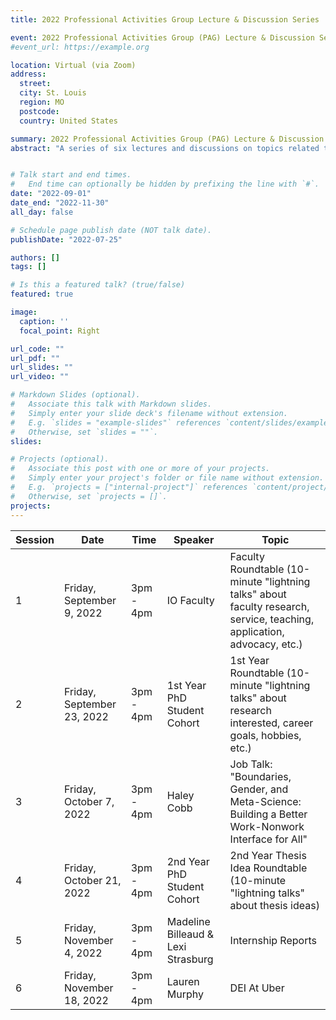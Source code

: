 ```yaml
---
title: 2022 Professional Activities Group Lecture & Discussion Series

event: 2022 Professional Activities Group (PAG) Lecture & Discussion Series
#event_url: https://example.org

location: Virtual (via Zoom)
address:
  street: 
  city: St. Louis
  region: MO
  postcode: 
  country: United States

summary: 2022 Professional Activities Group (PAG) Lecture & Discussion Series
abstract: "A series of six lectures and discussions on topics related to science, practice, and advocacy in IO psychology."


# Talk start and end times.
#   End time can optionally be hidden by prefixing the line with `#`.
date: "2022-09-01"
date_end: "2022-11-30"
all_day: false

# Schedule page publish date (NOT talk date).
publishDate: "2022-07-25"

authors: []
tags: []

# Is this a featured talk? (true/false)
featured: true

image:
  caption: ''
  focal_point: Right

url_code: ""
url_pdf: ""
url_slides: ""
url_video: ""

# Markdown Slides (optional).
#   Associate this talk with Markdown slides.
#   Simply enter your slide deck's filename without extension.
#   E.g. `slides = "example-slides"` references `content/slides/example-slides.md`.
#   Otherwise, set `slides = ""`.
slides:

# Projects (optional).
#   Associate this post with one or more of your projects.
#   Simply enter your project's folder or file name without extension.
#   E.g. `projects = ["internal-project"]` references `content/project/deep-learning/index.md`.
#   Otherwise, set `projects = []`.
projects:
---
```



| Session | Date                       | Time      | Speaker                            | Topic                                                                                                                   |
|---------|----------------------------|-----------|------------------------------------|-------------------------------------------------------------------------------------------------------------------------|
|       1 |  Friday, September 9, 2022 | 3pm - 4pm | IO Faculty                         | Faculty Roundtable (10-minute "lightning talks" about faculty research, service, teaching, application, advocacy, etc.) |
|       2 | Friday, September 23, 2022 | 3pm - 4pm | 1st Year PhD Student Cohort        | 1st Year Roundtable (10-minute "lightning talks" about research interested, career goals, hobbies, etc.)                |
|       3 |    Friday, October 7, 2022 | 3pm - 4pm | Haley Cobb                         | Job Talk: "Boundaries, Gender, and Meta-Science: Building a Better Work-Nonwork Interface for All"                      |
|       4 |   Friday, October 21, 2022 | 3pm - 4pm | 2nd Year PhD Student Cohort        | 2nd Year Thesis Idea Roundtable (10-minute "lightning talks" about thesis ideas)                                        |
|       5 |   Friday, November 4, 2022 | 3pm - 4pm | Madeline Billeaud & Lexi Strasburg | Internship Reports                                                                                                      |
|       6 |  Friday, November 18, 2022 | 3pm - 4pm | Lauren Murphy                      | DEI At Uber                                                                                                             |
